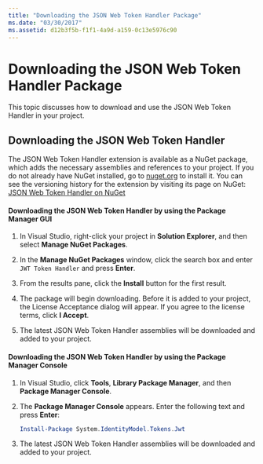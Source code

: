 ```yaml
---
title: "Downloading the JSON Web Token Handler Package"
ms.date: "03/30/2017"
ms.assetid: d12b3f5b-f1f1-4a9d-a159-0c13e5976c90
---
```

# Downloading the JSON Web Token Handler Package
This topic discusses how to download and use the JSON Web Token Handler in your project.  
  
## Downloading the JSON Web Token Handler  
 The JSON Web Token Handler extension is available as a NuGet package, which adds the necessary assemblies and references to your project. If you do not already have NuGet installed, go to [nuget.org](http://nuget.org) to install it. You can see the versioning history for the extension by visiting its page on NuGet: [JSON Web Token Handler on NuGet](http://www.nuget.org/packages/System.IdentityModel.Tokens.Jwt/)  
  
#### Downloading the JSON Web Token Handler by using the Package Manager GUI  
  
1. In Visual Studio, right-click your project in **Solution Explorer**, and then select **Manage NuGet Packages**.  
  
2. In the **Manage NuGet Packages** window, click the search box and enter `JWT Token Handler` and press **Enter**.  
  
3. From the results pane, click the **Install** button for the first result.  
  
4. The package will begin downloading. Before it is added to your project, the License Acceptance dialog will appear. If you agree to the license terms, click **I Accept**.  
  
5. The latest JSON Web Token Handler assemblies will be downloaded and added to your project.  
  
#### Downloading the JSON Web Token Handler by using the Package Manager Console  
  
1. In Visual Studio, click **Tools**, **Library Package Manager**, and then **Package Manager Console**.  
  
2. The **Package Manager Console** appears. Enter the following text and press **Enter**:  
  
   ```powershell  
   Install-Package System.IdentityModel.Tokens.Jwt  
   ```  
  
3. The latest JSON Web Token Handler assemblies will be downloaded and added to your project.
